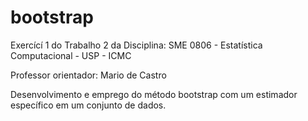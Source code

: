 # bootstrap

Exercící 1 do Trabalho 2 da Disciplina: SME 0806 - Estatística Computacional - USP - ICMC

Professor orientador: Mario de Castro

Desenvolvimento e emprego do método bootstrap com um estimador específico em um conjunto de dados.
